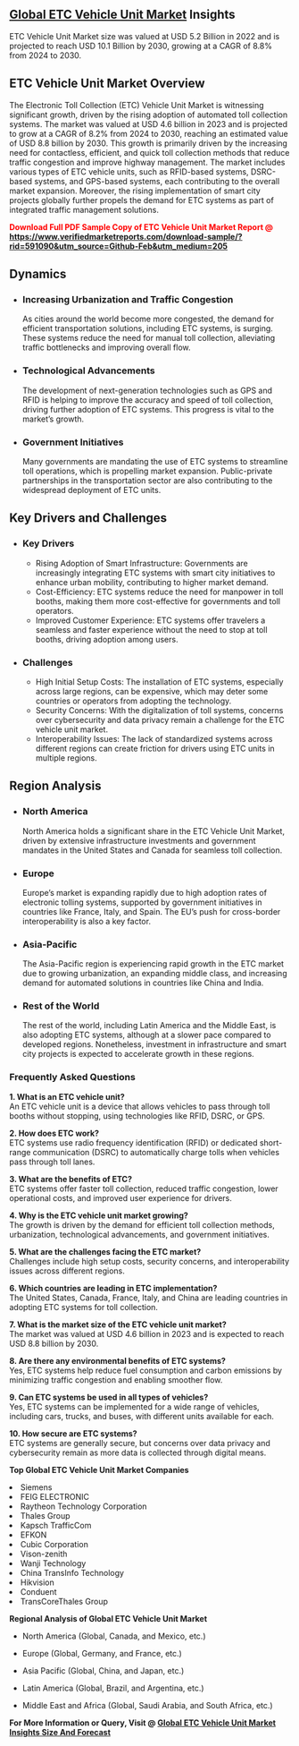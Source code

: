 <h2><a href="https://www.verifiedmarketreports.com/download-sample/?rid=591090&amp;utm_source=Github&amp;utm_medium=205" target="_blank">Global ETC Vehicle Unit Market</a> Insights</h2><p>ETC Vehicle Unit Market size was valued at USD 5.2 Billion in 2022 and is projected to reach USD 10.1 Billion by 2030, growing at a CAGR of 8.8% from 2024 to 2030.</p><p> <h2>ETC Vehicle Unit Market Overview</h2> <p>The Electronic Toll Collection (ETC) Vehicle Unit Market is witnessing significant growth, driven by the rising adoption of automated toll collection systems. The market was valued at USD 4.6 billion in 2023 and is projected to grow at a CAGR of 8.2% from 2024 to 2030, reaching an estimated value of USD 8.8 billion by 2030. This growth is primarily driven by the increasing need for contactless, efficient, and quick toll collection methods that reduce traffic congestion and improve highway management. The market includes various types of ETC vehicle units, such as RFID-based systems, DSRC-based systems, and GPS-based systems, each contributing to the overall market expansion. Moreover, the rising implementation of smart city projects globally further propels the demand for ETC systems as part of integrated traffic management solutions.</p> <p><b><p><span class=""><span style="color: #ff0000;"><strong>Download Full PDF Sample Copy of ETC Vehicle Unit Market Report</strong> @ </span><a href="https://www.verifiedmarketreports.com/download-sample/?rid=591090&amp;utm_source=Github-Feb&amp;utm_medium=205" target="_blank">https://www.verifiedmarketreports.com/download-sample/?rid=591090&amp;utm_source=Github-Feb&amp;utm_medium=205</a></span></p></b></p> <h2>Dynamics</h2> <ul> <li><h3>Increasing Urbanization and Traffic Congestion</h3> As cities around the world become more congested, the demand for efficient transportation solutions, including ETC systems, is surging. These systems reduce the need for manual toll collection, alleviating traffic bottlenecks and improving overall flow.</li> <li><h3>Technological Advancements</h3> The development of next-generation technologies such as GPS and RFID is helping to improve the accuracy and speed of toll collection, driving further adoption of ETC systems. This progress is vital to the market’s growth.</li> <li><h3>Government Initiatives</h3> Many governments are mandating the use of ETC systems to streamline toll operations, which is propelling market expansion. Public-private partnerships in the transportation sector are also contributing to the widespread deployment of ETC units.</li> </ul> <h2>Key Drivers and Challenges</h2> <ul> <li><h3>Key Drivers</h3> <ul> <li>Rising Adoption of Smart Infrastructure: Governments are increasingly integrating ETC systems with smart city initiatives to enhance urban mobility, contributing to higher market demand.</li> <li>Cost-Efficiency: ETC systems reduce the need for manpower in toll booths, making them more cost-effective for governments and toll operators.</li> <li>Improved Customer Experience: ETC systems offer travelers a seamless and faster experience without the need to stop at toll booths, driving adoption among users.</li> </ul> </li> <li><h3>Challenges</h3> <ul> <li>High Initial Setup Costs: The installation of ETC systems, especially across large regions, can be expensive, which may deter some countries or operators from adopting the technology.</li> <li>Security Concerns: With the digitalization of toll systems, concerns over cybersecurity and data privacy remain a challenge for the ETC vehicle unit market.</li> <li>Interoperability Issues: The lack of standardized systems across different regions can create friction for drivers using ETC units in multiple regions.</li> </ul> </li> </ul> <h2>Region Analysis</h2> <ul> <li><h3>North America</h3> North America holds a significant share in the ETC Vehicle Unit Market, driven by extensive infrastructure investments and government mandates in the United States and Canada for seamless toll collection.</li> <li><h3>Europe</h3> Europe’s market is expanding rapidly due to high adoption rates of electronic tolling systems, supported by government initiatives in countries like France, Italy, and Spain. The EU’s push for cross-border interoperability is also a key factor.</li> <li><h3>Asia-Pacific</h3> The Asia-Pacific region is experiencing rapid growth in the ETC market due to growing urbanization, an expanding middle class, and increasing demand for automated solutions in countries like China and India.</li> <li><h3>Rest of the World</h3> The rest of the world, including Latin America and the Middle East, is also adopting ETC systems, although at a slower pace compared to developed regions. Nonetheless, investment in infrastructure and smart city projects is expected to accelerate growth in these regions.</li> </ul> <h3>Frequently Asked Questions</h3> <p><b>1. What is an ETC vehicle unit?</b><br>An ETC vehicle unit is a device that allows vehicles to pass through toll booths without stopping, using technologies like RFID, DSRC, or GPS.</p> <p><b>2. How does ETC work?</b><br>ETC systems use radio frequency identification (RFID) or dedicated short-range communication (DSRC) to automatically charge tolls when vehicles pass through toll lanes.</p> <p><b>3. What are the benefits of ETC?</b><br>ETC systems offer faster toll collection, reduced traffic congestion, lower operational costs, and improved user experience for drivers.</p> <p><b>4. Why is the ETC vehicle unit market growing?</b><br>The growth is driven by the demand for efficient toll collection methods, urbanization, technological advancements, and government initiatives.</p> <p><b>5. What are the challenges facing the ETC market?</b><br>Challenges include high setup costs, security concerns, and interoperability issues across different regions.</p> <p><b>6. Which countries are leading in ETC implementation?</b><br>The United States, Canada, France, Italy, and China are leading countries in adopting ETC systems for toll collection.</p> <p><b>7. What is the market size of the ETC vehicle unit market?</b><br>The market was valued at USD 4.6 billion in 2023 and is expected to reach USD 8.8 billion by 2030.</p> <p><b>8. Are there any environmental benefits of ETC systems?</b><br>Yes, ETC systems help reduce fuel consumption and carbon emissions by minimizing traffic congestion and enabling smoother flow.</p> <p><b>9. Can ETC systems be used in all types of vehicles?</b><br>Yes, ETC systems can be implemented for a wide range of vehicles, including cars, trucks, and buses, with different units available for each.</p> <p><b>10. How secure are ETC systems?</b><br>ETC systems are generally secure, but concerns over data privacy and cybersecurity remain as more data is collected through digital means.</p> </p><p><strong>Top Global ETC Vehicle Unit Market Companies</strong></p><div data-test-id=""><p><li>Siemens</li><li> FEIG ELECTRONIC</li><li> Raytheon Technology Corporation</li><li> Thales Group</li><li> Kapsch TrafficCom</li><li> EFKON</li><li> Cubic Corporation</li><li> Vison-zenith</li><li> Wanji Technology</li><li> China TransInfo Technology</li><li> Hikvision</li><li> Conduent</li><li> TransCoreThales Group</li></p><div><strong>Regional Analysis of&nbsp;Global ETC Vehicle Unit Market</strong></div><ul><li dir="ltr"><p dir="ltr">North America&nbsp;(Global, Canada, and Mexico, etc.)</p></li><li dir="ltr"><p dir="ltr">Europe (Global, Germany, and France, etc.)</p></li><li dir="ltr"><p dir="ltr">Asia Pacific&nbsp;(Global, China, and Japan, etc.)</p></li><li dir="ltr"><p dir="ltr">Latin America&nbsp;(Global, Brazil, and Argentina, etc.)</p></li><li dir="ltr">Middle East and Africa&nbsp;(Global, Saudi Arabia, and South Africa, etc.)</li></ul><p><strong>For More Information or Query, Visit @&nbsp;</strong><strong><a href="https://www.verifiedmarketreports.com/product/etc-vehicle-unit-market/?utm_source=Github&amp;utm_medium=205" target="_blank">Global ETC Vehicle Unit Market Insights Size And Forecast</a></strong></p></div>
